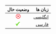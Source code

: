 <!-- فارسی فقط -->
#


#


| وضعیت حال| زبان ها |
|:---------:|-----------:|
| <img src="/svgs/png/no-r.png" width="16" height="16" />| <a href="https://github.com/iranset/iranset.github.io/blob/main/%D8%A7%D9%84%DA%AF%D9%88%20%D9%87%D8%A7/source%20of%20css%20codes-en.md" >انگلیسی</a>
| <img src="/svgs/png/yes-g.png"  width="16" height="16" />| <a href="https://github.com/iranset/iranset.github.io/blob/main/%D8%A7%D9%84%DA%AF%D9%88%20%D9%87%D8%A7/source%20of%20css%20codes-fa.md" >فارسی</a>|
